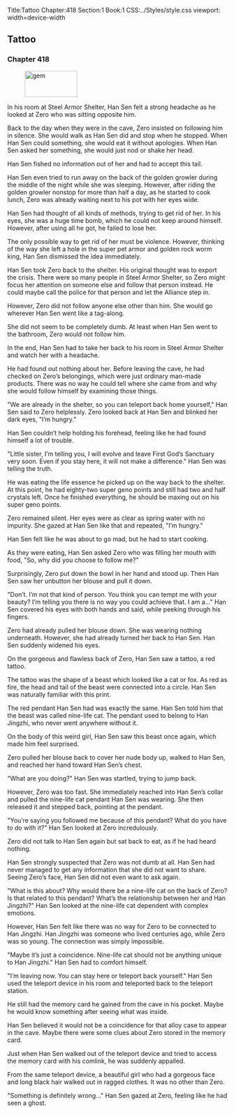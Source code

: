 Title:Tattoo 
Chapter:418 
Section:1 
Book:1 
CSS:../Styles/style.css 
viewport: width=device-width
  
## Tattoo
### Chapter 418
  
<figure>
	<img src="../Images/gem.gif" alt="gem" id="gem" width="120" height="60" />
</figure>
  

  
In his room at Steel Armor Shelter, Han Sen felt a strong headache as he looked at Zero who was sitting opposite him.

Back to the day when they were in the cave, Zero insisted on following him in silence. She would walk as Han Sen did and stop when he stopped. When Han Sen could something, she would eat it without apologies. When Han Sen asked her something, she would just nod or shake her head.

Han Sen fished no information out of her and had to accept this tail.

Han Sen even tried to run away on the back of the golden growler during the middle of the night while she was sleeping. However, after riding the golden growler nonstop for more than half a day, as he started to cook lunch, Zero was already waiting next to his pot with her eyes wide.

Han Sen had thought of all kinds of methods, trying to get rid of her. In his eyes, she was a huge time bomb, which he could not keep around himself. However, after using all he got, he failed to lose her.

The only possible way to get rid of her must be violence. However, thinking of the way she left a hole in the super pet armor and golden rock worm king, Han Sen dismissed the idea immediately.

Han Sen took Zero back to the shelter. His original thought was to export the crisis. There were so many people in Steel Armor Shelter, so Zero might focus her attention on someone else and follow that person instead. He could maybe call the police for that person and let the Alliance step in.

However, Zero did not follow anyone else other than him. She would go wherever Han Sen went like a tag-along.

She did not seem to be completely dumb. At least when Han Sen went to the bathroom, Zero would not follow him.

In the end, Han Sen had to take her back to his room in Steel Armor Shelter and watch her with a headache.

He had found out nothing about her. Before leaving the cave, he had checked on Zero’s belongings, which were just ordinary man-made products. There was no way he could tell where she came from and why she would follow himself by examining those things.

"We are already in the shelter, so you can teleport back home yourself," Han Sen said to Zero helplessly. Zero looked back at Han Sen and blinked her dark eyes, "I’m hungry."

Han Sen couldn’t help holding his forehead, feeling like he had found himself a lot of trouble.

"Little sister, I’m telling you, I will evolve and leave First God’s Sanctuary very soon. Even if you stay here, it will not make a difference." Han Sen was telling the truth.

He was eating the life essence he picked up on the way back to the shelter. At this point, he had eighty-two super geno points and still had two and half crystals left. Once he finished everything, he should be maxing out on his super geno points.

Zero remained silent. Her eyes were as clear as spring water with no impurity. She gazed at Han Sen like that and repeated, "I’m hungry."

Han Sen felt like he was about to go mad, but he had to start cooking.

As they were eating, Han Sen asked Zero who was filling her mouth with food, "So, why did you choose to follow me?"

Surprisingly, Zero put down the bowl in her hand and stood up. Then Han Sen saw her unbutton her blouse and pull it down.

"Don’t. I’m not that kind of person. You think you can tempt me with your beauty? I’m telling you there is no way you could achieve that. I am a…" Han Sen covered his eyes with both hands and said, while peeking through his fingers.

Zero had already pulled her blouse down. She was wearing nothing underneath. However, she had already turned her back to Han Sen. Han Sen suddenly widened his eyes.

On the gorgeous and flawless back of Zero, Han Sen saw a tattoo, a red tattoo.

The tattoo was the shape of a beast which looked like a cat or fox. As red as fire, the head and tail of the beast were connected into a circle. Han Sen was naturally familiar with this print.

The red pendant Han Sen had was exactly the same. Han Sen told him that the beast was called nine-life cat. The pendant used to belong to Han Jingzhi, who never went anywhere without it.

On the body of this weird girl, Han Sen saw this beast once again, which made him feel surprised.

Zero pulled her blouse back to cover her nude body up, walked to Han Sen, and reached her hand toward Han Sen’s chest.

"What are you doing?" Han Sen was startled, trying to jump back.

However, Zero was too fast. She immediately reached into Han Sen’s collar and pulled the nine-life cat pendant Han Sen was wearing. She then released it and stepped back, pointing at the pendant.

"You’re saying you followed me because of this pendant? What do you have to do with it?" Han Sen looked at Zero incredulously.

Zero did not talk to Han Sen again but sat back to eat, as if he had heard nothing.

Han Sen strongly suspected that Zero was not dumb at all. Han Sen had never managed to get any information that she did not want to share. Seeing Zero’s face, Han Sen did not even want to ask again.

"What is this about? Why would there be a nine-life cat on the back of Zero? Is that related to this pendant? What’s the relationship between her and Han Jingzhi?" Han Sen looked at the nine-life cat dependent with complex emotions.

However, Han Sen felt like there was no way for Zero to be connected to Han Jingzhi. Han Jingzhi was someone who lived centuries ago, while Zero was so young. The connection was simply impossible.

"Maybe it’s just a coincidence. Nine-life cat should not be anything unique to Han Jingzhi." Han Sen had to comfort himself.

"I’m leaving now. You can stay here or teleport back yourself." Han Sen used the teleport device in his room and teleported back to the teleport station.

He still had the memory card he gained from the cave in his pocket. Maybe he would know something after seeing what was inside.

Han Sen believed it would not be a coincidence for that alloy case to appear in the cave. Maybe there were some clues about Zero stored in the memory card.

Just when Han Sen walked out of the teleport device and tried to access the memory card with his comlink, he was suddenly appalled.

From the same teleport device, a beautiful girl who had a gorgeous face and long black hair walked out in ragged clothes. It was no other than Zero.

"Something is definitely wrong…" Han Sen gazed at Zero, feeling like he had seen a ghost.